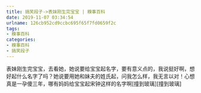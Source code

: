 ```yaml
---
title: 搞笑段子->表妹刚生完宝宝 | 糗事百科
date: 2019-11-07 03:34:54
urlname: 126cb952cd9ccbc695f65f7fd0659f2c
tags: 
- 糗事百科
categories:
- 糗事百科
- 搞笑段子
---
```

表妹刚生完宝宝，去看她，她说要给宝宝起名字，要有意义点的，我说挺好啊，想好起什么名字了吗？她说要用她和妹夫的姓氏起，问我怎么样，我无言以对！心想真是一孕傻三年，哪有妈妈给宝宝起宋钟这样的名字啊[撞到玻璃][撞到玻璃]


